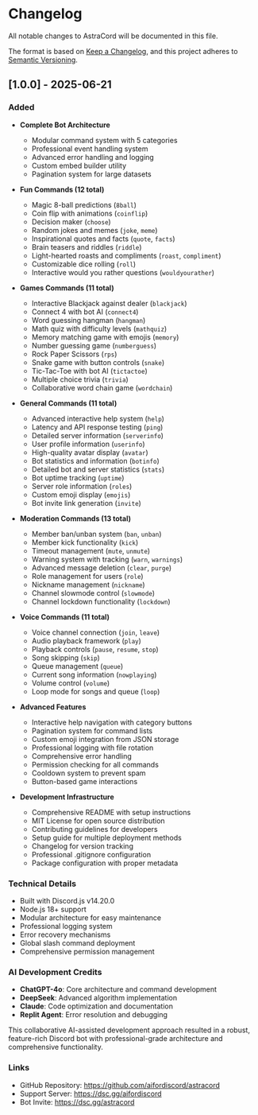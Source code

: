 # Changelog

All notable changes to AstraCord will be documented in this file.

The format is based on [Keep a Changelog](https://keepachangelog.com/en/1.0.0/),
and this project adheres to [Semantic Versioning](https://semver.org/spec/v2.0.0.html).

## [1.0.0] - 2025-06-21

### Added
- **Complete Bot Architecture**
  - Modular command system with 5 categories
  - Professional event handling system
  - Advanced error handling and logging
  - Custom embed builder utility
  - Pagination system for large datasets

- **Fun Commands (12 total)**
  - Magic 8-ball predictions (`8ball`)
  - Coin flip with animations (`coinflip`)
  - Decision maker (`choose`)
  - Random jokes and memes (`joke`, `meme`)
  - Inspirational quotes and facts (`quote`, `facts`)
  - Brain teasers and riddles (`riddle`)
  - Light-hearted roasts and compliments (`roast`, `compliment`)
  - Customizable dice rolling (`roll`)
  - Interactive would you rather questions (`wouldyourather`)

- **Games Commands (11 total)**
  - Interactive Blackjack against dealer (`blackjack`)
  - Connect 4 with bot AI (`connect4`)
  - Word guessing hangman (`hangman`)
  - Math quiz with difficulty levels (`mathquiz`)
  - Memory matching game with emojis (`memory`)
  - Number guessing game (`numberguess`)
  - Rock Paper Scissors (`rps`)
  - Snake game with button controls (`snake`)
  - Tic-Tac-Toe with bot AI (`tictactoe`)
  - Multiple choice trivia (`trivia`)
  - Collaborative word chain game (`wordchain`)

- **General Commands (11 total)**
  - Advanced interactive help system (`help`)
  - Latency and API response testing (`ping`)
  - Detailed server information (`serverinfo`)
  - User profile information (`userinfo`)
  - High-quality avatar display (`avatar`)
  - Bot statistics and information (`botinfo`)
  - Detailed bot and server statistics (`stats`)
  - Bot uptime tracking (`uptime`)
  - Server role information (`roles`)
  - Custom emoji display (`emojis`)
  - Bot invite link generation (`invite`)

- **Moderation Commands (13 total)**
  - Member ban/unban system (`ban`, `unban`)
  - Member kick functionality (`kick`)
  - Timeout management (`mute`, `unmute`)
  - Warning system with tracking (`warn`, `warnings`)
  - Advanced message deletion (`clear`, `purge`)
  - Role management for users (`role`)
  - Nickname management (`nickname`)
  - Channel slowmode control (`slowmode`)
  - Channel lockdown functionality (`lockdown`)

- **Voice Commands (11 total)**
  - Voice channel connection (`join`, `leave`)
  - Audio playback framework (`play`)
  - Playback controls (`pause`, `resume`, `stop`)
  - Song skipping (`skip`)
  - Queue management (`queue`)
  - Current song information (`nowplaying`)
  - Volume control (`volume`)
  - Loop mode for songs and queue (`loop`)

- **Advanced Features**
  - Interactive help navigation with category buttons
  - Pagination system for command lists
  - Custom emoji integration from JSON storage
  - Professional logging with file rotation
  - Comprehensive error handling
  - Permission checking for all commands
  - Cooldown system to prevent spam
  - Button-based game interactions

- **Development Infrastructure**
  - Comprehensive README with setup instructions
  - MIT License for open source distribution
  - Contributing guidelines for developers
  - Setup guide for multiple deployment methods
  - Changelog for version tracking
  - Professional .gitignore configuration
  - Package configuration with proper metadata

### Technical Details
- Built with Discord.js v14.20.0
- Node.js 18+ support
- Modular architecture for easy maintenance
- Professional logging system
- Error recovery mechanisms
- Global slash command deployment
- Comprehensive permission management

### AI Development Credits
- **ChatGPT-4o**: Core architecture and command development
- **DeepSeek**: Advanced algorithm implementation
- **Claude**: Code optimization and documentation
- **Replit Agent**: Error resolution and debugging

This collaborative AI-assisted development approach resulted in a robust, feature-rich Discord bot with professional-grade architecture and comprehensive functionality.

### Links
- GitHub Repository: https://github.com/aifordiscord/astracord
- Support Server: https://dsc.gg/aifordiscord
- Bot Invite: https://dsc.gg/astracord